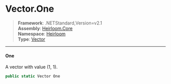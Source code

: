 # Vector.One

> **Framework**: .NETStandard,Version=v2.1  
> **Assembly**: [Heirloom.Core][0]  
> **Namespace**: [Heirloom][0]  
> **Type**: [Vector][1]  

--------------------------------------------------------------------------------

#### One

A vector with value (1, 1).

```cs
public static Vector One
```

[0]: ../Heirloom.Core.md
[1]: Heirloom.Vector.md
